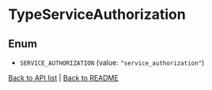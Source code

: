 # TypeServiceAuthorization

## Enum


* `SERVICE_AUTHORIZATION` (value: `"service_authorization"`)


[Back to API list](../README.md#documentation-for-api-endpoints) | [Back to README](../README.md)


